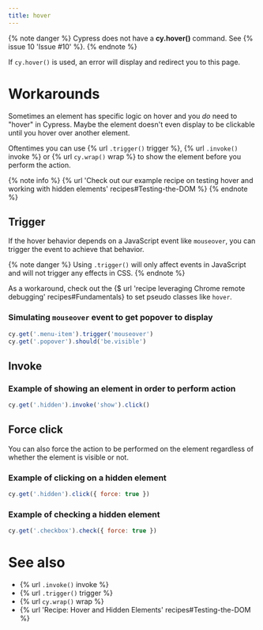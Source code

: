 ```yaml
---
title: hover
---
```


{% note danger %}
Cypress does not have a **cy.hover()** command. See {% issue 10 'Issue #10' %}.
{% endnote %}

If `cy.hover()` is used, an error will display and redirect you to this page.

# Workarounds

Sometimes an element has specific logic on hover and you *do* need to "hover" in Cypress. Maybe the element doesn't even display to be clickable until you hover over another element.

Oftentimes you can use {% url `.trigger()` trigger %}, {% url `.invoke()` invoke %} or {% url `cy.wrap()` wrap %} to show the element before you perform the action.

{% note info %}
{% url 'Check out our example recipe on testing hover and working with hidden elements' recipes#Testing-the-DOM %}
{% endnote %}

## Trigger

If the hover behavior depends on a JavaScript event like `mouseover`, you can trigger the event to achieve that behavior.

{% note danger %}
Using `.trigger()` will only affect events in JavaScript and will not trigger any effects in CSS. 
{% endnote %}

As a workaround, check out the {$ url 'recipe leveraging Chrome remote debugging' recipes#Fundamentals} to set pseudo classes like `hover`.

### Simulating `mouseover` event to get popover to display

```javascript
cy.get('.menu-item').trigger('mouseover')
cy.get('.popover').should('be.visible')
```

## Invoke

### Example of showing an element in order to perform action

```javascript
cy.get('.hidden').invoke('show').click()
```

## Force click

You can also force the action to be performed on the element regardless of whether the element is visible or not.

### Example of clicking on a hidden element

```javascript
cy.get('.hidden').click({ force: true })
```

### Example of checking a hidden element

```javascript
cy.get('.checkbox').check({ force: true })
```

# See also

- {% url `.invoke()` invoke %}
- {% url `.trigger()` trigger %}
- {% url `cy.wrap()` wrap %}
- {% url 'Recipe: Hover and Hidden Elements' recipes#Testing-the-DOM %}
